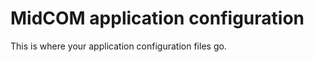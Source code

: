MidCOM application configuration
================================

This is where your application configuration files go.
